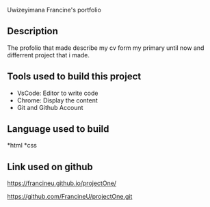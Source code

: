  Uwizeyimana Francine's  portfolio 
## Description
The profolio that made describe my cv form my  primary until now and differrent project that i made.
## Tools used  to build this project
* VsCode: Editor to write code
* Chrome: Display the content
* Git and Github Account
## Language used to build 
*html
*css
## Link used on github
https://francineu.github.io/projectOne/

https://github.com/FrancineU/projectOne.git
